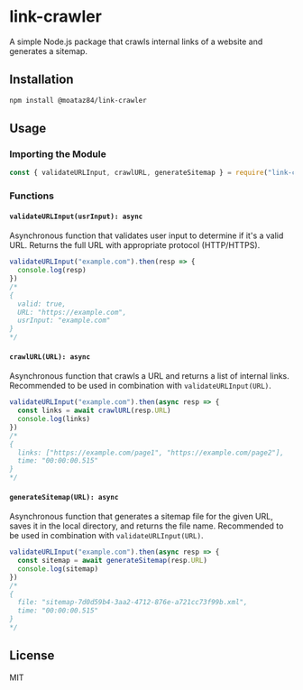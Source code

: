 # link-crawler

A simple Node.js package that crawls internal links of a website and generates a sitemap.

## Installation

```sh
npm install @moataz84/link-crawler
```

## Usage

### Importing the Module

```js
const { validateURLInput, crawlURL, generateSitemap } = require("link-crawler")
```

### Functions

#### `validateURLInput(usrInput): async`
Asynchronous function that validates user input to determine if it's a valid URL. Returns the full URL with appropriate protocol (HTTP/HTTPS).

```js
validateURLInput("example.com").then(resp => {
  console.log(resp)
})
/*
{
  valid: true,
  URL: "https://example.com",
  usrInput: "example.com"
}
*/
```

#### `crawlURL(URL): async`
Asynchronous function that crawls a URL and returns a list of internal links. Recommended to be used in combination with `validateURLInput(URL)`.

```js
validateURLInput("example.com").then(async resp => {
  const links = await crawlURL(resp.URL)
  console.log(links)
})
/*
{
  links: ["https://example.com/page1", "https://example.com/page2"],
  time: "00:00:00.515"
}
*/
```

#### `generateSitemap(URL): async`
Asynchronous function that generates a sitemap file for the given URL, saves it in the local directory, and returns the file name. Recommended to be used in combination with `validateURLInput(URL)`.

```js
validateURLInput("example.com").then(async resp => {
  const sitemap = await generateSitemap(resp.URL)
  console.log(sitemap)
})
/*
{
  file: "sitemap-7d0d59b4-3aa2-4712-876e-a721cc73f99b.xml",
  time: "00:00:00.515"
}
*/
```

## License

MIT